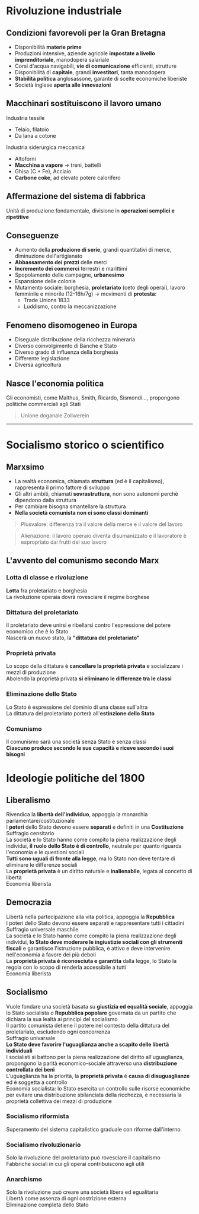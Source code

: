 # Rivoluzione industriale

## Condizioni favorevoli per la Gran Bretagna

- Disponibilità **materie prime**
- Produzioni intensive, aziende agricole **impostate a livello imprenditoriale**, manodopera salariale
- Corsi d'acqua navigabili, **vie di comunicazione** efficienti, strutture
- Disponibilità di **capitale**, grandi **investitori**, tanta manodopera
- **Stabilità politica** anglosassone, garante di scelte economiche liberiste
- Società inglese **aperta alle innovazioni**

## Macchinari sostituiscono il lavoro umano

Industria tessile
- Telaio, filatoio
- Da lana a cotone

Industria siderurgica meccanica
- Altoforni
- **Macchina a vapore** -> treni, battelli
- Ghisa (C + Fe), Acciaio
- **Carbone coke**, ad elevato potere calorifero

## Affermazione del sistema di fabbrica

Unità di produzione fondamentale, divisione in **operazioni semplici e ripetitive**

## Conseguenze

- Aumento della **produzione di serie**, grandi quantitativi di merce, diminuzione dell'artigianato
- **Abbassamento dei prezzi** delle merci
- **Incremento dei commerci** terrestri e marittimi
- Spopolamento delle campagne, **urbanesimo**
- Espansione delle colonie
- Mutamento sociale: borghesia, **proletariato** (ceto degli operai), lavoro femminile e minorile (12-16h/7g) -> movimenti di **protesta**:
  - Trade Unions 1833
  - Luddismo, contro la meccanizzazione

## Fenomeno disomogeneo in Europa

- Diseguale distribuzione della ricchezza mineraria
- Diverso coinvolgimento di Banche e Stato
- Diverso grado di influenza della borghesia
- Differente legislazione
- Diversa agricoltura

## Nasce l'economia politica

Gli economisti, come Malthus, Smith, Ricardo, Sismondi..., propongono politiche commerciali agli Stati

> Unione doganale Zollwerein

---

# Socialismo storico o scientifico

## Marxsimo

- La realtà economica, chiamata **struttura** (ed è il capitalismo), rappresenta il primo fattore di sviluppo
- Gli altri ambiti, chiamati **sovrastruttura**, non sono autonomi perchè dipendono dalla struttura
- Per cambiare bisogna smantellare la struttura
- **Nella società comunista non ci sono classi dominanti**

> Plusvalore: differenza tra il valore della merce e il valore del lavoro

> Alienazione: il lavoro operaio diventa disumanizzato e il lavoratore è espropriato dai frutti del suo lavoro

## L'avvento del comunismo secondo Marx

### Lotta di classe e rivoluzione
**Lotta** fra proletariato e borghesia  
La rivoluzione operaia dovrà rovesciare il regime borghese
### Dittatura del proletariato
Il proletariato deve unirsi e ribellarsi contro l'espressione del potere economico che è lo Stato  
Nascerà un nuovo stato, la **"dittatura del proletariato"**
### Proprietà privata
Lo scopo della dittatura è **cancellare la proprietà privata** e socializzare i mezzi di produzione  
Abolendo la proprietà privata **si eliminano le differenze tra le classi**
### Eliminazione dello Stato
Lo Stato è espressione del dominio di una classe sull'altra  
La dittatura del proletariato porterà all'**estinzione dello Stato**
### Comunismo
Il comunismo sarà una società senza Stato e senza classi  
**Ciascuno produce secondo le sue capacità e riceve secondo i suoi bisogni**

# Ideologie politiche del 1800

## Liberalismo

Rivendica la **libertà dell'individuo**, appoggia la monarchia parlamentare/costituzionale  
I **poteri** dello Stato devono essere **separati** e definiti in una **Costituzione**
Suffragio censitario  
La società e lo Stato hanno come compito la piena realizzazione degli individui, **il ruolo dello Stato è di controllo**, neutrale per quanto riguarda l'economia e le questioni sociali  
**Tutti sono uguali di fronte alla legge**, ma lo Stato non deve tentare di eliminare le differenze sociali  
La **proprietà privata** è un diritto naturale e **inalienabile**, legata al concetto di libertà  
Economia liberista

## Democrazia

Libertà nella partecipazione alla vita politica, appoggia la **Repubblica**  
I poteri dello Stato devono essere separati e rappresentare tutti i cittadini  
Suffragio universale maschile  
La società e lo Stato hanno come compito la piena realizzazione degli individui, **lo Stato deve moderare le ingiustizie sociali con gli strumenti fiscali** e garantisce l'istruzione pubblica, è attivo e deve intervenire nell'economia a favore dei più deboli  
La **proprietà privata è riconosciuta e garantita** dalla legge, lo Stato la regola con lo scopo di renderla accessibile a tutti  
Economia liberista

## Socialismo

Vuole fondare una società basata su **giustizia ed equalità sociale**, appoggia lo Stato socialista o **Repubblica popolare** governata da un partito che dichiara la sua lealtà ai principi del socialismo  
Il partito comunista detiene il potere nel contesto della dittatura del proletariato, escludendo ogni concorrenza  
Suffragio univarsale  
**Lo Stato deve favorire l'uguaglianza anche a scapito delle libertà individuali**  
I socialisti si battono per la piena realizzazione del diritto all'uguaglianza, propongono la parità economico-sociale attraverso una **distribuzione controllata dei beni**  
L'uguaglianza ha la priorità, la **proprietà privata** è **causa di disuguaglianze** ed è soggetta a controllo  
Economia socialista: lo Stato esercita un controllo sulle risorse economiche per evitare una distribuzione sbilanciata della ricchezza, è necessaria la proprietà collettiva dei mezzi di produzione

### Socialismo riformista
Superamento del sistema capitalistico graduale con riforme dall'interno

### Socialismo rivoluzionario
Solo la rivoluzione del proletariato può rovesciare il capitalismo  
Fabbriche sociali in cui gli operai contribuiscono agli utili

### Anarchismo
Solo la rivoluzione può creare una società libera ed egualitaria  
Libertà come assenza di ogni costrizione esterna  
Eliminazione completa dello Stato